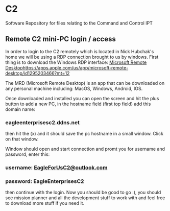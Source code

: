 # C2

Software Repository for files relating to the Command and Control IPT

## Remote C2 mini-PC login / access

In order to login to the C2 remotely which is located in Nick Hubchak's home we will be using a RDP connection brought to us by windows.
First thing is to download the Windows RDP interface: [Microsoft Remote Desktop](https://apps.apple.com/us/app/microsoft-remote-desktop/id1295203466?mt=12)<https://apps.apple.com/us/app/microsoft-remote-desktop/id1295203466?mt=12>

The MRD (Microsoft Remote Desktop) is an app that can be downloaded on any personal machine including: MacOS, Windows, Android, IOS.

Once downloaded and installed you can open the screen and hit the plus button to add a new PC, in the hostname field (first top field) add this domain name:

### eagleenterprisesc2.ddns.net

then hit the (x) and it should save the pc hostname in a small window. Click on that window.

Window should open and start connection and promt you for username and password, enter this:

### username: <EagleForUsC2@outlook.com>

### password: EagleEnterprisesC2

then continue with the login. Now you should be good to go :), you should see mission planner and all the development stuff to work with and feel free to download more stuff if you need it.
